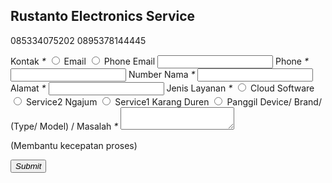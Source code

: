 <!-- Change or deletion of the name attributes in the input tag will lead to empty values on record submission-->
<form action='https://forms.zohopublic.com/muhaiminataalifarahma/form/RustantoElectronicsService/formperma/9SIQvbSgnyJQGRgXGKyquLpNG00Z9TeeQEvOO0-VFI0/htmlRecords/submit' name='form' id='form' method='POST' accept-charset='UTF-8' enctype='multipart/form-data'>
<input type="hidden" name="zf_referrer_name" value=""><!-- To Track referrals , place the referrer name within the " " in the above hidden input field -->
<input type="hidden" name="zf_redirect_url" value=""><!-- To redirect to a specific page after record submission , place the respective url within the " " in the above hidden input field -->
<input type="hidden" name="zc_gad" value=""><!-- If GCLID is enabled in Zoho CRM Integration, click details of AdWords Ads will be pushed to Zoho CRM -->
<h2>Rustanto Electronics Service</h2>
<p>085334075202    0895378144445</p>
<!--Radio-->
<label>Kontak
<em>*</em>
</label>
<input type="radio" id="Radio_1" name="Radio" value="Email">
<label for="Radio_1" >Email</label>
<input type="radio" id="Radio_2" name="Radio" value="Phone">
<label for="Radio_2" >Phone</label>
<!--Email-->
<label>Email 
</label>
<input type="text" maxlength="255" name="Email" value="" fieldType=9 />
<!--Phone-->
<label>Phone
<em>*</em>
</label>
<input type="text" compname="PhoneNumber" name="PhoneNumber_countrycode" phoneFormat="1" isCountryCodeEnabled=false maxlength="20" value="" fieldType=11 id="international_PhoneNumber_countrycode" />
<label>Number</label>
<!--Single Line-->
<label>Nama 
<em>*</em>
</label>
<input  type="text" name="SingleLine" value="" fieldType=1 maxlength="255" />
<!--Single Line-->
<label>Alamat 
<em>*</em>
</label>
<input  type="text" name="SingleLine1" value="" fieldType=1 maxlength="255" />
<!--Radio-->
<label>Jenis Layanan
<em>*</em>
</label>
<input type="radio" id="Radio1_1" name="Radio1" value="Cloud&#x20;Software">
<label for="Radio1_1" >Cloud&#x20;Software</label>
<input type="radio" id="Radio1_2" name="Radio1" value="Service2&#x20;Ngajum">
<label for="Radio1_2" >Service2&#x20;Ngajum</label>
<input type="radio" id="Radio1_3" name="Radio1" value="Service1&#x20;Karang&#x20;Duren">
<label for="Radio1_3" >Service1&#x20;Karang&#x20;Duren</label>
<input type="radio" id="Radio1_4" name="Radio1" value="Panggil">
<label for="Radio1_4" >Panggil</label>
<!--Multi Line-->
<label>Device/ Brand/ (Type/ Model) / Masalah 
<em>*</em>
</label>
<textarea name="MultiLine" maxlength="65535"></textarea>
<p>(Membantu kecepatan proses)</p>
<button type="submit"><em>Submit</em></button></form>
